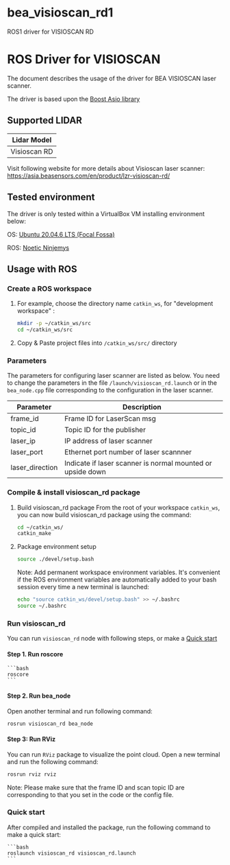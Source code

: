 # bea_visioscan_rd1
ROS1 driver for VISIOSCAN RD

# ROS Driver for VISIOSCAN

The document describes the usage of the driver for BEA VISIOSCAN laser scanner.

The driver is based upon the [Boost Asio library](http://www.boost.org)

## Supported LIDAR

| Lidar Model            |
| ---------------------- |
| Visioscan RD           |

Visit following website for more details about Visioscan laser scanner: <https://asia.beasensors.com/en/product/lzr-visioscan-rd/>

## Tested environment

The driver is only tested within a VirtualBox VM installing environment below:

OS: [Ubuntu 20.04.6 LTS (Focal Fossa)](https://www.releases.ubuntu.com/20.04/)

ROS: [Noetic Ninjemys](https://wiki.ros.org/noetic/)

## Usage with ROS

### Create a ROS workspace

1. For example, choose the directory name `catkin_ws`, for "development workspace" :

   ```bash
   mkdir -p ~/catkin_ws/src
   cd ~/catkin_ws/src
   ```

2. Copy & Paste project files into `/catkin_ws/src/` directory
   

### Parameters

The parameters for configuring laser scanner are listed as below. You need to change the parameters in the file `/launch/visioscan_rd.launch` or in the `bea_node.cpp` file corresponding to the configuration in the laser scanner.

| Parameter       | Description |
| --------------- | ----------- |
| frame_id        | Frame ID for LaserScan msg                                 |
| topic_id        | Topic ID for the publisher                                 |
| laser_ip        | IP address of laser scanner                                |
| laser_port      | Ethernet port number of laser scannner                     |
| laser_direction | Indicate if laser scanner is normal mounted or upside down |

### Compile & install visioscan_rd package

1. Build visioscan_rd package
   From the root of your workspace `catkin_ws`, you can now build visioscan_rd package using the command:

   ```bash
   cd ~/catkin_ws/
   catkin_make
   ```

2. Package environment setup
    
    ```bash
    source ./devel/setup.bash
    ```

    Note: Add permanent workspace environment variables.
    It's convenient if the ROS environment variables are automatically added to your bash session every time a new terminal is launched:

    ```bash
    echo "source catkin_ws/devel/setup.bash" >> ~/.bashrc
    source ~/.bashrc
    ```

### Run visioscan_rd

You can run `visioscan_rd` node with following steps, or make a [Quick start](#quick-start)

#### Step 1. Run roscore

    ```bash
    roscore
    ```
 
#### Step 2. Run bea_node

Open another terminal and run following command:

   ```bash
   rosrun visioscan_rd bea_node
   ```
 
#### Step 3: Run RViz

You can run `RViz` package to visualize the point cloud. Open a new terminal and run the following command:

   ```bash
   rosrun rviz rviz
   ```
   Note: Please make sure that the frame ID and scan topic ID are corresponding to that you set in the code or the config file.


### Quick start

After compiled and installed the package, run the following command to make a quick start:

    ```bash
    roslaunch visioscan_rd visioscan_rd.launch
    ```
 
